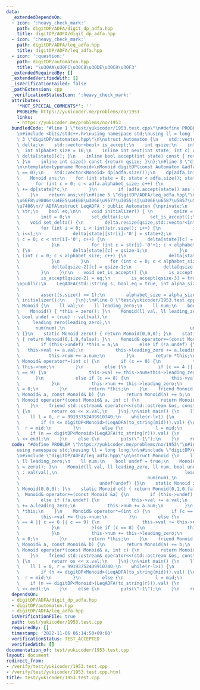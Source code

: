 ```yaml
---
data:
  _extendedDependsOn:
  - icon: ':heavy_check_mark:'
    path: digitDP/ADFA/digit_dp_adfa.hpp
    title: digitDP/ADFA/digit_dp_adfa.hpp
  - icon: ':heavy_check_mark:'
    path: digitDP/ADFA/leq_adfa.hpp
    title: digitDP/ADFA/leq_adfa.hpp
  - icon: ':question:'
    path: digitDP/automaton.hpp
    title: "\u30AA\u30FC\u30C8\u30DE\u30C8\u30F3"
  _extendedRequiredBy: []
  _extendedVerifiedWith: []
  _isVerificationFailed: false
  _pathExtension: cpp
  _verificationStatusIcon: ':heavy_check_mark:'
  attributes:
    '*NOT_SPECIAL_COMMENTS*': ''
    PROBLEM: https://yukicoder.me/problems/no/1953
    links:
    - https://yukicoder.me/problems/no/1953
  bundledCode: "#line 1 \"test/yukicoder/1953.test.cpp\"\n#define PROBLEM \"https://yukicoder.me/problems/no/1953\"\
    \n#include <bits/stdc++.h>\nusing namespace std;\nusing ll = long long;\n\n#line\
    \ 3 \"digitDP/automaton.hpp\"\n\nstruct Automaton {\n    std::vector<std::vector<int>>\
    \ delta;\n    std::vector<bool> is_accept;\n    int qsize;\n    int init;\n  \
    \  int alphabet_size = 10;\n    inline int next(int state, int c) const { return\
    \ delta[state][c]; }\n    inline bool accept(int state) const { return is_accept[state];\
    \ }\n    inline int size() const {return qsize; }\n};\n#line 3 \"digitDP/ADFA/digit_dp_adfa.hpp\"\
    \n\ntemplate<typename Monoid>\nMonoid digitDP(const Automaton &adfa) {\n    assert(adfa.init\
    \ == 0);\n    std::vector<Monoid> dp(adfa.size());\n    dp[adfa.init] = Monoid::e();\n\
    \    Monoid ans;\n    for (int state = 0; state < adfa.size(); state++) {\n  \
    \      for (int c = 0; c < adfa.alphabet_size; c++) {\n            dp[adfa.next(state,c)]\
    \ += dp[state]*c;\n        }\n        if (adfa.accept(state)) ans += dp[state];\n\
    \    }\n    return ans;\n}\n#line 5 \"digitDP/ADFA/leq_adfa.hpp\"\n\n// \u8F9E\
    \u66F8\u9806s\u4EE5\u4E0B\u306E\u9577\u3055|s|\u306E\u6587\u5B57\u5217\u3092\u53D7\
    \u7406\n// ADFA\nstruct LeqADFA : public Automaton {\nprivate:\n    std::string\
    \ str;\n    bool eq;\n\n    void initializer() { \n        qsize = (str.size()+1)*2;\n\
    \        init = 0;\n        set_delta();\n        set_is_accept();\n    }\n\n\
    \    void set_delta() {\n        delta.resize(qsize,std::vector<int>(alphabet_size,0));\n\
    \        for (int i = 0; i < (int)str.size(); i++) {\n            int state =\
    \ i<<1;\n            delta[state][str[i]-'0'] = state+2;\n            for (int\
    \ c = 0; c < str[i]-'0'; c++) {\n                delta[state][c] = state+1;\n\
    \            }\n            for (int c = str[i]-'0'+1; c < alphabet_size; c++)\
    \ {\n                delta[state][c] = qsize-1;\n            }\n            for\
    \ (int c = 0; c < alphabet_size; c++) {\n                delta[state+1][c] = state+3;\n\
    \            }\n        }\n        for (int c = 0; c < alphabet_size; c++) {\n\
    \            delta[qsize-2][c] = qsize-1;\n            delta[qsize-1][c] = qsize-1;\n\
    \        }\n    }\n\n    void set_is_accept() {\n        is_accept.resize(qsize,false);\n\
    \        is_accept[qsize-2] = eq;\n        is_accept[qsize-3] = true;\n    }\n\
    \npublic:\n    LeqADFA(std::string s, bool eq = true, int alpha_size = 10) : str(s),\n\
    \                                                                  eq(eq) {\n\
    \        assert(s.size() >= 1);\n        alphabet_size = alpha_size;\n       \
    \ initializer();\n    }\n};\n#line 8 \"test/yukicoder/1953.test.cpp\"\n\nstruct\
    \ Monoid {\n    ll val;\n    ll leading_zero;\n    ll num;\n    bool undef = true;\n\
    \    Monoid() { *this = zero(); }\n    Monoid(ll val, ll leading_zero, ll num,\
    \ bool undef = true) : val(val),\n                                           \
    \     leading_zero(leading_zero),\n                                          \
    \      num(num),\n                                               undef(undef)\
    \ {}\n    static Monoid zero() { return Monoid(0,0,0); }\n    static Monoid e()\
    \ { return Monoid(0,1,0,false); }\n    Monoid& operator+=(const Monoid &a) {\n\
    \        if (this->undef) *this = a;\n        else if (!a.undef) {\n         \
    \   this->val += a.val;\n            this->leading_zero += a.leading_zero;\n \
    \           this->num += a.num;\n        }\n        return *this;\n    }\n   \
    \ Monoid& operator*=(int c) {\n        if (c == 0) {\n            this->val +=\
    \ this->num;\n        }\n        else {\n            if (c == 4 || c == 6 || c\
    \ == 9) {\n                this->val += this->num+this->leading_zero;\n      \
    \      }\n            else if (c == 8) {\n                this->val += (this->num+this->leading_zero)*2;\n\
    \            }\n            this->num += this->leading_zero;\n            this->leading_zero\
    \ = 0;\n        }\n        return *this;\n    }\n    friend Monoid operator+(const\
    \ Monoid& a, const Monoid& b) {\n        return Monoid(a) += b;\n    }\n    friend\
    \ Monoid operator*(const Monoid& a, int c) {\n        return Monoid(a) *= c;\n\
    \    }\n    friend std::ostream& operator<<(std::ostream &os, const Monoid &x)\
    \ {\n        return os << x.val;\n    }\n};\n\nint main() {\n    ll n;cin >> n;\n\
    \    ll l = 0, r = 99193752409910740;\n    while(r-l>1) {\n        ll mid = (l+r)/2;\n\
    \        if (n <= digitDP<Monoid>(LeqADFA(to_string(mid))).val) {\n          \
    \  r = mid;\n        }\n        else {\n            l = mid;\n        }\n    }\n\
    \    if (n == digitDP<Monoid>(LeqADFA(to_string(r))).val) {\n        cout << r\
    \ << endl;\n    }\n    else {\n        puts(\"-1\");\n    }\n    return 0;\n}\n"
  code: "#define PROBLEM \"https://yukicoder.me/problems/no/1953\"\n#include <bits/stdc++.h>\n\
    using namespace std;\nusing ll = long long;\n\n#include \"digitDP/ADFA/digit_dp_adfa.hpp\"\
    \n#include \"digitDP/ADFA/leq_adfa.hpp\"\n\nstruct Monoid {\n    ll val;\n   \
    \ ll leading_zero;\n    ll num;\n    bool undef = true;\n    Monoid() { *this\
    \ = zero(); }\n    Monoid(ll val, ll leading_zero, ll num, bool undef = true)\
    \ : val(val),\n                                                leading_zero(leading_zero),\n\
    \                                                num(num),\n                 \
    \                              undef(undef) {}\n    static Monoid zero() { return\
    \ Monoid(0,0,0); }\n    static Monoid e() { return Monoid(0,1,0,false); }\n  \
    \  Monoid& operator+=(const Monoid &a) {\n        if (this->undef) *this = a;\n\
    \        else if (!a.undef) {\n            this->val += a.val;\n            this->leading_zero\
    \ += a.leading_zero;\n            this->num += a.num;\n        }\n        return\
    \ *this;\n    }\n    Monoid& operator*=(int c) {\n        if (c == 0) {\n    \
    \        this->val += this->num;\n        }\n        else {\n            if (c\
    \ == 4 || c == 6 || c == 9) {\n                this->val += this->num+this->leading_zero;\n\
    \            }\n            else if (c == 8) {\n                this->val += (this->num+this->leading_zero)*2;\n\
    \            }\n            this->num += this->leading_zero;\n            this->leading_zero\
    \ = 0;\n        }\n        return *this;\n    }\n    friend Monoid operator+(const\
    \ Monoid& a, const Monoid& b) {\n        return Monoid(a) += b;\n    }\n    friend\
    \ Monoid operator*(const Monoid& a, int c) {\n        return Monoid(a) *= c;\n\
    \    }\n    friend std::ostream& operator<<(std::ostream &os, const Monoid &x)\
    \ {\n        return os << x.val;\n    }\n};\n\nint main() {\n    ll n;cin >> n;\n\
    \    ll l = 0, r = 99193752409910740;\n    while(r-l>1) {\n        ll mid = (l+r)/2;\n\
    \        if (n <= digitDP<Monoid>(LeqADFA(to_string(mid))).val) {\n          \
    \  r = mid;\n        }\n        else {\n            l = mid;\n        }\n    }\n\
    \    if (n == digitDP<Monoid>(LeqADFA(to_string(r))).val) {\n        cout << r\
    \ << endl;\n    }\n    else {\n        puts(\"-1\");\n    }\n    return 0;\n}"
  dependsOn:
  - digitDP/ADFA/digit_dp_adfa.hpp
  - digitDP/automaton.hpp
  - digitDP/ADFA/leq_adfa.hpp
  isVerificationFile: true
  path: test/yukicoder/1953.test.cpp
  requiredBy: []
  timestamp: '2022-11-06 06:14:50+09:00'
  verificationStatus: TEST_ACCEPTED
  verifiedWith: []
documentation_of: test/yukicoder/1953.test.cpp
layout: document
redirect_from:
- /verify/test/yukicoder/1953.test.cpp
- /verify/test/yukicoder/1953.test.cpp.html
title: test/yukicoder/1953.test.cpp
---
```

